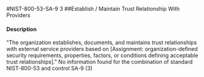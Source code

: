 #NIST-800-53-SA-9 3
##Establish / Maintain Trust Relationship With Providers
#### Description
"The organization establishes, documents, and maintains trust relationships with external service providers based on [Assignment: organization-defined security requirements, properties, factors, or conditions defining acceptable trust relationships]."
No information found for the combination of standard NIST-800-53 and control SA-9 (3)
